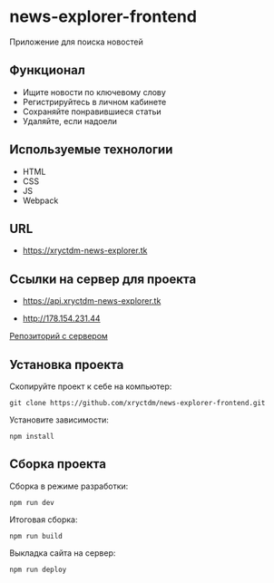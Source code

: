 # news-explorer-frontend

Приложение для поиска новостей

## Функционал

- Ищите новости по ключевому слову
- Регистрируйтесь в личном кабинете
- Сохраняйте понравившиеся статьи
- Удаляйте, если надоели

## Используемые технологии

- HTML
- CSS
- JS
- Webpack

## URL

* https://xryctdm-news-explorer.tk

## Ссылки на сервер для проекта

* https://api.xryctdm-news-explorer.tk


* http://178.154.231.44
 
 [Репозиторий с сервером](https://github.com/xryctdm/news-explorer-api) 

## Установка проекта

Скопируйте проект к себе на компьютер:
```
git clone https://github.com/xryctdm/news-explorer-frontend.git
```
Установите зависимости:
```
npm install
```

## Сборка проекта

Сборка в режиме разработки:
```
npm run dev
```

Итоговая сборка:
```
npm run build
```

Выкладка сайта на сервер:
```
npm run deploy
```
